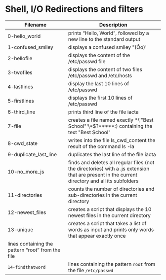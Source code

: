 # Shell, I/O Redirections and filters
| Filename | Description |
| --- | --- |
| 0-hello_world | prints “Hello, World”, followed by a new line to the standard output
1-confused_smiley |  displays a confused smiley "(Ôo)'
2-hellofile | displays the content of the /etc/passwd file
3-twofiles | displays the content of two files /etc/passwd and /etc/hosts
4-lastlines | display the last 10 lines of /etc/passwd
5-firstlines | displays the first 10 lines of /etc/passwd
6-third_line | prints third line of the file iacta
7-file | creates a file named exactly \*\\'"Best School"\'\\*$\?\*\*\*\*\*:) containing the text "Best School"
8-cwd_state | writes into the file ls_cwd_content the result of the command ls -la
9-duplicate_last_line | duplicates the last line of the file iacta
10-no_more_js | finds and deletes all regular files (not the directories) with a .js extension that are present in the current directory and all its subfolders
11-directories | counts the number of directories and sub-directories in the current directory
12-newest_files | creates a script that displays the 10 newest files in the current directory
13-unique | creates a script that takes a list of words as input and prints only words that appear exactly once
 | lines containing the pattern “root” from the file 
`14-findthatword` | lines containing the pattern `root` from the file `/etc/passwd`
